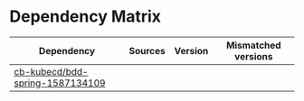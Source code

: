 # Dependency Matrix

Dependency | Sources | Version | Mismatched versions
---------- | ------- | ------- | -------------------
[cb-kubecd/bdd-spring-1587134109](https://github.com/cb-kubecd/bdd-spring-1587134109.git) |  | []() | 
